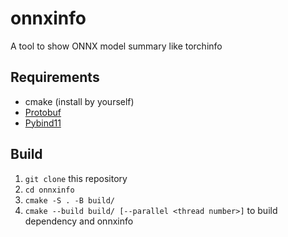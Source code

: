 # onnxinfo
A tool to show ONNX model summary like torchinfo

## Requirements
* cmake (install by yourself)
* [Protobuf](https://github.com/protocolbuffers/protobuf)
* [Pybind11](https://github.com/pybind/pybind11)

## Build
1. `git clone` this repository
2. `cd onnxinfo`
3. `cmake -S . -B build/`
4. `cmake --build build/ [--parallel <thread number>]` to build dependency and onnxinfo

<!-- ## Test
`python3 -m pytest -v` -->
